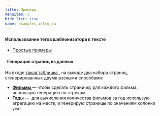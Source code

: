 ```yaml
---
title: Примеры
menuitem: 5
hide_list: true
name: examples_intro_ru
---
```


#### Использование тегов шаблонизатора в тексте

- [ Простые примеры ](/+name:template_tags_ru)

####   Генерация страниц из данных

На входе [ такая табличка ](/+name:movies_table_ru), на выходе два набора страниц, сгенерированных
двумя разными способами:

- **[ Фильмы ](/examples/movies/index.html)** — чтобы сделать страничку для каждого фильма, использую генерацию по строкам.
- **[ Годы](/examples/years/index.html)** —  для вычисления количества фильмов за год использую агрегацию на месте, и генерирую страницы по значениям колонки `year`
